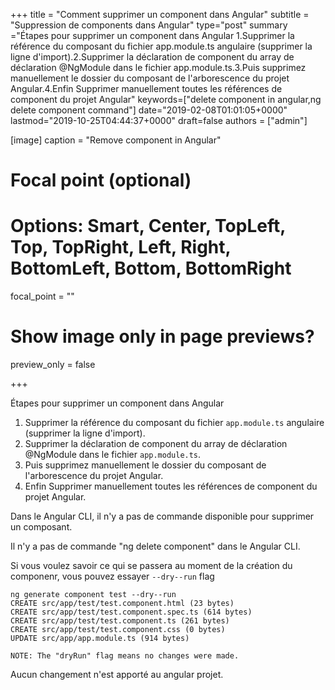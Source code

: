 +++
title = "Comment supprimer un component dans Angular"
subtitle = "Suppression de components dans Angular"
type="post"
summary ="Étapes pour supprimer un component dans Angular 1.Supprimer la référence du composant du fichier app.module.ts angulaire (supprimer la ligne d'import).2.Supprimer la déclaration de component du array de déclaration @NgModule dans le fichier app.module.ts.3.Puis supprimez manuellement le dossier du composant de l'arborescence du projet Angular.4.Enfin Supprimer manuellement toutes les références de component du projet Angular"
keywords=["delete component in angular,ng delete component command"]
date="2019-02-08T01:01:05+0000"
lastmod="2019-10-25T04:44:37+0000"
draft=false
authors = ["admin"]

[image]
  caption = "Remove component in Angular"

  # Focal point (optional)
  # Options: Smart, Center, TopLeft, Top, TopRight, Left, Right, BottomLeft, Bottom, BottomRight
  focal_point = ""

  # Show image only in page previews?
  preview_only = false

+++

Étapes pour supprimer un component dans Angular

  1. Supprimer la référence du composant du fichier `app.module.ts` angulaire (supprimer la ligne d'import).
  2. Supprimer la déclaration de component du array de déclaration @NgModule dans le fichier `app.module.ts`.
  3. Puis supprimez manuellement le dossier du composant de l'arborescence du projet Angular.
  4. Enfin Supprimer manuellement toutes les références de component du projet Angular.

Dans le Angular CLI, il n'y a pas de commande disponible pour supprimer un composant.

Il n'y a pas de commande "ng delete component" dans le Angular CLI.

Si vous voulez savoir ce qui se passera au moment de la création du componenr, vous pouvez essayer `--dry--run` flag

```
ng generate component test --dry--run
CREATE src/app/test/test.component.html (23 bytes)
CREATE src/app/test/test.component.spec.ts (614 bytes)
CREATE src/app/test/test.component.ts (261 bytes)
CREATE src/app/test/test.component.css (0 bytes)
UPDATE src/app/app.module.ts (914 bytes)

NOTE: The "dryRun" flag means no changes were made.
```

Aucun changement n'est apporté au angular projet.
